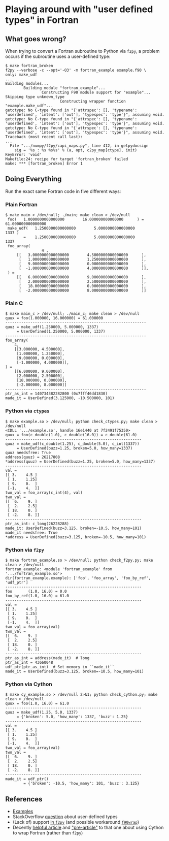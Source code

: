 # Playing around with "user defined types" in Fortran

## What goes wrong?

When trying to convert a Fortran subroutine to Python via `f2py`, a
problem occurs if the subroutine uses a user-defined type:

```
$ make fortran_broken
f2py --verbose -c --opt='-O3' -m fortran_example example.f90 \
only: make_udf
...
Building modules...
        Building module "fortran_example"...
                Constructing F90 module support for "example"...
Skipping type unknown_type
                        Constructing wrapper function "example.make_udf"...
getctype: No C-type found in "{'attrspec': [], 'typename': 'userdefined', 'intent': ['out'], 'typespec': 'type'}", assuming void.
getctype: No C-type found in "{'attrspec': [], 'typename': 'userdefined', 'intent': ['out'], 'typespec': 'type'}", assuming void.
getctype: No C-type found in "{'attrspec': [], 'typename': 'userdefined', 'intent': ['out'], 'typespec': 'type'}", assuming void.
Traceback (most recent call last):
...
  File ".../numpy/f2py/capi_maps.py", line 412, in getpydocsign
    sig = '%s : %s %s%s' % (a, opt, c2py_map[ctype], init)
KeyError: 'void'
Makefile:24: recipe for target 'fortran_broken' failed
make: *** [fortran_broken] Error 1
```

## Doing Everything

Run the exact same Fortran code in five different ways:

### Plain Fortran

```
$ make main > /dev/null; ./main; make clean > /dev/null
 foo(   1.0000000000000000        16.000000000000000      ) =    61.000000000000000
 make_udf(   1.2500000000000000        5.0000000000000000             1337 )
        =    1.2500000000000000        5.0000000000000000             1337
 foo_array(
                4 ,
     [[   3.0000000000000000        4.5000000000000000      ],
      [   1.0000000000000000        1.2500000000000000      ],
      [   9.0000000000000000        0.0000000000000000      ],
      [  -1.0000000000000000        4.0000000000000000      ]],
 ) =
     [[   6.0000000000000000        9.0000000000000000      ],
      [   2.0000000000000000        2.5000000000000000      ],
      [   18.000000000000000        0.0000000000000000      ],
      [  -2.0000000000000000        8.0000000000000000      ]]
```

### Plain C


```
$ make main_c > /dev/null; ./main_c; make clean > /dev/null
quux = foo(1.000000, 16.000000) = 61.000000
--------------------------------------------------------------
quuz = make_udf(1.250000, 5.000000, 1337)
     = UserDefined(1.250000, 5.000000, 1337)
--------------------------------------------------------------
foo_array(
    4,
    [[3.000000, 4.500000],
     [1.000000, 1.250000],
     [9.000000, 0.000000],
     [-1.000000, 4.000000]],
) =
    [[6.000000, 9.000000],
     [2.000000, 2.500000],
     [18.000000, 0.000000],
     [-2.000000, 8.000000]]
--------------------------------------------------------------
ptr_as_int = 140734382282800 (0x7fff46dd1830)
made_it = UserDefined(3.125000, -10.500000, 101)
```

### Python via `ctypes`


```
$ make example.so > /dev/null; python check_ctypes.py; make clean > /dev/null
<CDLL '.../example.so', handle 16e1440 at 7f2491f75350>
quux = foo(c_double(1.0), c_double(16.0)) = c_double(61.0)
------------------------------------------------------------
quuz = make_udf(c_double(1.25), c_double(5.0), c_int(1337))
     = UserDefined(buzz=1.25, broken=5.0, how_many=1337)
quuz needsfree: True
address(quuz) = 26217808
*address(quuz) = UserDefined(buzz=1.25, broken=5.0, how_many=1337)
------------------------------------------------------------
val =
[[ 3.    4.5 ]
 [ 1.    1.25]
 [ 9.    0.  ]
 [-1.    4.  ]]
two_val = foo_array(c_int(4), val)
two_val =
[[  6.    9. ]
 [  2.    2.5]
 [ 18.    0. ]
 [ -2.    8. ]]
------------------------------------------------------------
ptr_as_int: c_long(26228288)
made_it: UserDefined(buzz=3.125, broken=-10.5, how_many=101)
made_it needsfree: True
*address = UserDefined(buzz=3.125, broken=-10.5, how_many=101)
```

### Python via `f2py`

```
$ make fortran_example.so > /dev/null; python check_f2py.py; make clean > /dev/null
fortran_example: <module 'fortran_example' from '.../fortran_example.so'>
dir(fortran_example.example): ['foo', 'foo_array', 'foo_by_ref', 'udf_ptr']
------------------------------------------------------------
foo       (1.0, 16.0) = 0.0
foo_by_ref(1.0, 16.0) = 61.0
------------------------------------------------------------
val =
[[ 3.    4.5 ]
 [ 1.    1.25]
 [ 9.    0.  ]
 [-1.    4.  ]]
two_val = foo_array(val)
two_val =
[[  6.    9. ]
 [  2.    2.5]
 [ 18.    0. ]
 [ -2.    8. ]]
------------------------------------------------------------
ptr_as_int = address(made_it)  # long
ptr_as_int = 43660048
udf_ptr(ptr_as_int)  # Set memory in ``made_it``
made_it = UserDefined(buzz=3.125, broken=-10.5, how_many=101)
```

### Python via Cython

```
$ make cy_example.so > /dev/null 2>&1; python check_cython.py; make clean > /dev/null
quux = foo(1.0, 16.0) = 61.0
------------------------------------------------------------
quuz = make_udf(1.25, 5.0, 1337)
     = {'broken': 5.0, 'how_many': 1337, 'buzz': 1.25}
------------------------------------------------------------
val =
[[ 3.    4.5 ]
 [ 1.    1.25]
 [ 9.    0.  ]
 [-1.    4.  ]]
two_val = foo_array(val)
two_val =
[[  6.    9. ]
 [  2.    2.5]
 [ 18.    0. ]
 [ -2.    8. ]]
------------------------------------------------------------
made_it = udf_ptr()
        = {'broken': -10.5, 'how_many': 101, 'buzz': 3.125}
```

## References

- [Examples][1]
- StackOverflow [question][2] about user-defined types
- (Lack of) support [in `f2py`][3] (and possible workaround [`f90wrap`][4])
- Decently [helpful article][5] and ["pre-article"][6] to that one about
  using Cython to wrap Fortran (rather than `f2py`)

[1]: http://www.mathcs.emory.edu/~cheung/Courses/561/Syllabus/6-Fortran/struct.html
[2]: https://stackoverflow.com/q/8557244
[3]: https://mail.scipy.org/pipermail/scipy-user/2008-December/018881.html
[4]: https://github.com/jameskermode/f90wrap
[5]: https://maurow.bitbucket.io/notes/calling_fortran_from_python.html
[6]: https://maurow.bitbucket.io/notes/calling_fortran_from_c.html
